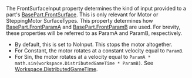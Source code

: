 The FrontSurfaceInput property determines the kind of input provided to a
part's [BasePart.FrontSurface](https://create.roblox.com/docs/reference/engine/classes/BasePart#FrontSurface). This is only relevant for Motor or
SteppingMotor SurfaceTypes. This property determines how
[BasePart.FrontParamA](https://create.roblox.com/docs/reference/engine/classes/BasePart#FrontParamA) and [BasePart.FrontParamB](https://create.roblox.com/docs/reference/engine/classes/BasePart#FrontParamB) are used. For brevity,
these properties will be referred to as ParamA and ParamB, respectively.

- By default, this is set to NoInput. This stops the motor altogether.
- For Constant, the motor rotates at a constant velocity equal to
  `ParamB`.
- For Sin, the motor rotates at a velocity equal to
  `ParamA * math.sin(workspace.DistributedGameTime * ParamB)`. See
  [Workspace.DistributedGameTime](https://create.roblox.com/docs/reference/engine/classes/Workspace#DistributedGameTime).